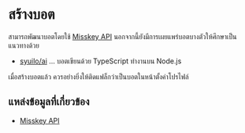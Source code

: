 # สร้างบอต

สามารถพัฒนาบอตโดยใช้ [Misskey API](/docs/for-developers/api/) นอกจากนี้ยังมีการเผยแพร่บอตบางตัวให้ศึกษาเป็นแนวทางด้วย

- [syuilo/ai](https://github.com/syuilo/ai) ... บอตเขียนด้วย TypeScript ทำงานบน Node.js

เมื่อสร้างบอตแล้ว ควรอย่างยิ่งให้ติดแฟล็กว่าเป็นบอตในหน้าตั้งค่าโปรไฟล์

## แหล่งข้อมูลที่เกี่ยวข้อง

- [Misskey API](/docs/for-developers/api/)

<MkIndex />